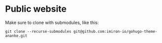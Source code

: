 # Public website

Make sure to clone with submodules, like this:

```
git clone --recurse-submodules git@github.com:imiron-io/gohugo-theme-ananke.git
```
